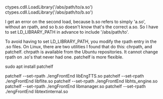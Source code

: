 ctypes.cdll.LoadLibrary('/abs/path/to/a.so')
ctypes.cdll.LoadLibrary('/abs/path/to/b.so')

I get an error on the second load, because b.so refers to simply 'a.so', without an rpath, and so b.so doesn't know that's the correct a.so. So I have to set LD_LIBRARY_PATH in advance to include '/abs/path/to'.

To avoid having to set LD_LIBRARY_PATH, you modify the rpath entry in the .so files. On Linux, there are two utilities I found that do this: chrpath, and patchelf. chrpath is available from the Ubuntu repositories. It cannot change rpath on .so's that never had one. patchelf is more flexible.


sudo apt install patchelf 

patchelf --set-rpath ./engFrontEnd libEngTTS.so
patchelf --set-rpath ./engFrontEnd libflite.so
patchelf --set-rpath ./engFrontEnd libhts_engine.so
patchelf --set-rpath ./engFrontEnd libmanager.so
patchelf --set-rpath ./engFrontEnd libtextinternal.so

